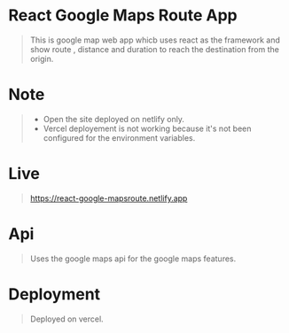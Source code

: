# React Google Maps Route App
 > This is google map web app whicb uses react as the framework and show route , distance and duration to reach the destination from the origin.

# Note 
> - Open the site deployed on netlify only.
> - Vercel deployement is not working because it's not been configured for the environment variables.
 
# Live
 > https://react-google-mapsroute.netlify.app

# Api
 > Uses the google maps api for the google maps features.

# Deployment
 > Deployed on vercel.
